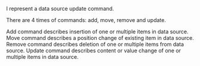 I represent a data source update command.

There are 4 times of commands: add, move, remove and update.

Add command describes insertion of one or multiple items in data source.
Move command describes a position change of existing item in data source.
Remove command describes deletion of one or multiple items from data source.
Update command describes content or value change of one or multiple items in data source.
